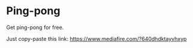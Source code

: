# Ping-pong
Get ping-pong for free.

Just copy-paste this link: https://www.mediafire.com/?640dhdktayvhxyp
